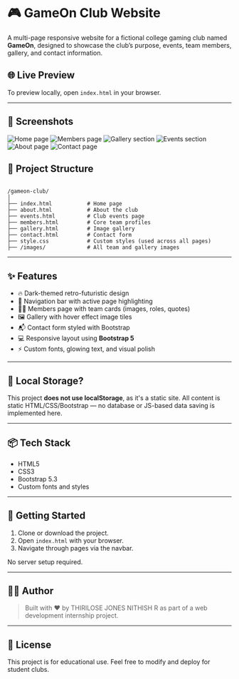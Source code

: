 # 🎮 GameOn Club Website

A multi-page responsive website for a fictional college gaming club named **GameOn**, designed to showcase the club’s purpose, events, team members, gallery, and contact information.

## 🌐 Live Preview
To preview locally, open `index.html` in your browser.

---

## 📸 Screenshots

![Home page]()
![Members page]()
![Gallery section]()
![Events section]()
![About page]()
![Contact page]()

## 📁 Project Structure

```

/gameon-club/
│
├── index.html           # Home page
├── about.html           # About the club
├── events.html          # Club events page
├── members.html         # Core team profiles
├── gallery.html         # Image gallery
├── contact.html         # Contact form
├── style.css            # Custom styles (used across all pages)
├── /images/             # All team and gallery images

```

---

## ✨ Features

- 🔥 Dark-themed retro-futuristic design
- 🔗 Navigation bar with active page highlighting
- 🧑‍💼 Members page with team cards (images, roles, quotes)
- 🖼️ Gallery with hover effect image tiles
- 📬 Contact form styled with Bootstrap
- 💻 Responsive layout using **Bootstrap 5**
- ⚡ Custom fonts, glowing text, and visual polish

---

## 💾 Local Storage?

This project **does not use localStorage**, as it's a static site. All content is static HTML/CSS/Bootstrap — no database or JS-based data saving is implemented here.

---

## 📦 Tech Stack

- HTML5
- CSS3
- Bootstrap 5.3
- Custom fonts and styles

---

## 🏁 Getting Started

1. Clone or download the project.
2. Open `index.html` with your browser.
3. Navigate through pages via the navbar.

No server setup required.

---

## 👨‍💻 Author

> Built with ❤️ by THIRILOSE JONES NITHISH R as part of a web development internship project.

---

## 📝 License

This project is for educational use. Feel free to modify and deploy for student clubs.